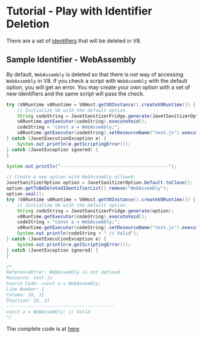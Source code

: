 # Tutorial - Play with Identifier Deletion

There are a set of [identifiers](../features/identifier_deletion.md) that will be deleted in V8.

## Sample Identifier - WebAssembly

By default, `WebAssembly` is deleted so that there is not way of accessing `WebAssembly` in V8. If you check a script with `WebAssembly` with the default option, you will get an error. You may create your own option with a set of new identifiers and the same script will pass the check.

```java
try (V8Runtime v8Runtime = V8Host.getV8Instance().createV8Runtime()) {
    // Initialize V8 with the default option.
    String codeString = JavetSanitizerFridge.generate(JavetSanitizerOption.Default);
    v8Runtime.getExecutor(codeString).executeVoid();
    codeString = "const a = WebAssembly;";
    v8Runtime.getExecutor(codeString).setResourceName("test.js").executeVoid();
} catch (JavetExecutionException e) {
    System.out.println(e.getScriptingError());
} catch (JavetException ignored) {
}

System.out.println("----------------------------------------");

// Create a new option with WebAssembly allowed.
JavetSanitizerOption option = JavetSanitizerOption.Default.toClone();
option.getToBeDeletedIdentifierList().remove("WebAssembly");
option.seal();
try (V8Runtime v8Runtime = V8Host.getV8Instance().createV8Runtime()) {
    // Initialize V8 with the default option.
    String codeString = JavetSanitizerFridge.generate(option);
    v8Runtime.getExecutor(codeString).executeVoid();
    codeString = "const a = WebAssembly;";
    v8Runtime.getExecutor(codeString).setResourceName("test.js").executeVoid();
    System.out.println(codeString + " // Valid");
} catch (JavetExecutionException e) {
    System.out.println(e.getScriptingError());
} catch (JavetException ignored) {
}

/*
ReferenceError: WebAssembly is not defined
Resource: test.js
Source Code: const a = WebAssembly;
Line Number: 1
Column: 10, 11
Position: 10, 11
----------------------------------------
const a = WebAssembly; // Valid
*/
```

The complete code is at [here](../../src/test/java/com/caoccao/javet/sanitizer/tutorials/TutorialPlayWithIdentifierDeletion.java).
